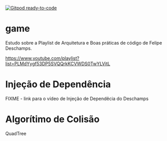 [![Gitpod ready-to-code](https://img.shields.io/badge/Gitpod-ready--to--code-blue?logo=gitpod)](https://gitpod.io/#https://github.com/alemoreira/game)

# game

Estudo sobre a Playlist de Arquitetura e Boas práticas de código
de Felipe Deschamps.

https://www.youtube.com/playlist?list=PLMdYygf53DP5SVQQrkKCVWDS0TwYLVitL

# Injeção de Dependência

FIXME - link para o vídeo de Injeção de Dependêcia do Deschamps

# Algorítimo de Colisão

QuadTree
